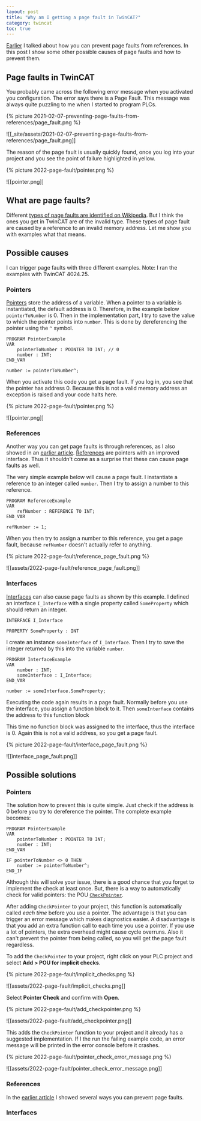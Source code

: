 ```yaml
---
layout: post
title: "Why am I getting a page fault in TwinCAT?"
category: twincat
toc: true
---
```


[Earlier](https://cookncode.com/twincat/2021/02/07/preventing-page-faults-from-references.html) I talked about how you can prevent page faults from references. In this post I show some other possible causes of page faults and how to prevent them.

## Page faults in TwinCAT
You probably came across the following error message when you activated you configuration. The error says there is a Page Fault. This message was always quite puzzling to me when I started to program PLCs. 

{% picture 2021-02-07-preventing-page-faults-from-references/page_fault.png %}

![[_site/assets/2021-02-07-preventing-page-faults-from-references/page_fault.png]]

The reason of the page fault is usually quickly found, once you log into your project and you see the point of failure highlighted in yellow.

{% picture 2022-page-fault/pointer.png %}

![[pointer.png]]

## What are page faults?
Different [types of page faults are identified on Wikipedia](https://en.wikipedia.org/wiki/Page_fault). But I think the ones you get in TwinCAT are of the invalid type. These types of page fault are caused by a reference to an invalid memory address. Let me show you with examples what that means.

## Possible causes
I can trigger page faults with three different examples. Note: I ran the examples with TwinCAT 4024.25.

### Pointers
[Pointers](https://infosys.beckhoff.com/content/1033/tc3_plc_intro/2529453451.html?id=5839194631499501145) store the address of a variable. When a pointer to a variable is instantiated, the default address is 0. Therefore, in the example below `pointerToNumber` is 0. Then in the implementation part, I try to save the value to which the pointer points into `number`. This is done by dereferencing the pointer using the `^` symbol.

```
PROGRAM PointerExample
VAR
    pointerToNumber : POINTER TO INT; // 0
    number : INT;
END_VAR

number := pointerToNumber^;
```

 When you activate this code you get a page fault. If you log in, you see that the pointer has address 0. Because this is not a valid memory address an exception is raised and your code halts here. 
 
 {% picture 2022-page-fault/pointer.png %}
 
 ![[pointer.png]]

### References
Another way you can get page faults is through references, as I also showed in an [earlier article](https://cookncode.com/twincat/2021/02/07/preventing-page-faults-from-references.html). [References](https://infosys.beckhoff.com/content/1033/tc3_plc_intro/2529458827.html?id=2716630061017907414) are pointers with an improved interface. Thus it shouldn't come as a surprise that these can cause page faults as well.  

The very simple example below will cause a page fault. I instantiate a reference to an integer called `number`. Then I try to assign a number to this reference. 

```
PROGRAM ReferenceExample
VAR
    refNumber : REFERENCE TO INT;
END_VAR

refNumber := 1;
```

When you then try to assign a number to this reference, you get a page fault, because `refNumber` doesn't actually refer to anything.

{% picture 2022-page-fault/reference_page_fault.png %}

![[assets/2022-page-fault/reference_page_fault.png]]

### Interfaces
[Interfaces](https://infosys.beckhoff.com/content/1033/tc3_plc_intro/4256428299.html?id=507172925224818176) can also cause page faults as shown by this example. I defined an interface `I_Interface` with a single property called `SomeProperty` which should return an integer.

```
INTERFACE I_Interface

PROPERTY SomeProperty : INT

```

I create an instance `someInterface` of `I_Interface`.  Then I try to save the integer returned by this into the variable `number`.

```
PROGRAM InterfaceExample
VAR
    number : INT;
    someInterface : I_Interface;
END_VAR

number := someInterface.SomeProperty;
```

Executing the code again results in a page fault. Normally before you use the interface, you assign a function block to it. Then `someInterface` contains the address to this function block 

This time no function block was assigned to the interface, thus the interface is 0. Again this is not a valid address, so you get a page fault. 

{% picture 2022-page-fault/interface_page_fault.png %}

![[interface_page_fault.png]]

## Possible solutions

### Pointers
The solution how to prevent this is quite simple. Just check if the address is 0 before you try to dereference the pointer. The complete example becomes:

```
PROGRAM PointerExample
VAR
    pointerToNumber : POINTER TO INT;
    number : INT;
END_VAR

IF pointerToNumber <> 0 THEN
    number := pointerToNumber^;
END_IF
```

Although this will solve your issue, there is a good chance that you forget to implement the check at least once. But, there is a way to automatically check for valid pointers: the POU [`CheckPointer`](https://infosys.beckhoff.com/content/1033/tc3_plc_intro/2530405259.html?id=7869750361486034578). 

After adding `CheckPointer` to your project, this function is automatically called _each time_ before you use a pointer. The advantage is that you can trigger an error message which makes diagnostics easier. A disadvantage is that you add an extra function call to each time you use a pointer. If you use a lot of pointers, the extra overhead might cause cycle overruns. Also it can't prevent the pointer from being called, so you will get the page fault regardless.

To add the `CheckPointer` to your project, right click on your PLC project and select **Add > POU for implicit checks**. 

{% picture 2022-page-fault/implicit_checks.png %}

![[assets/2022-page-fault/implicit_checks.png]]
 
 Select **Pointer Check** and confirm with **Open**.
 
 {% picture 2022-page-fault/add_checkpointer.png %}
 
 ![[assets/2022-page-fault/add_checkpointer.png]]
 
 This adds the `CheckPointer` function to your project and it already has a suggested implementation. If I the run the failing example code, an error message will be printed in the error console before it crashes.
 
 {% picture 2022-page-fault/pointer_check_error_message.png %}
 
 ![[assets/2022-page-fault/pointer_check_error_message.png]]

### References
In the [earlier article](https://cookncode.com/twincat/2021/02/07/preventing-page-faults-from-references.html) I showed several ways you can prevent page faults. 

### Interfaces
